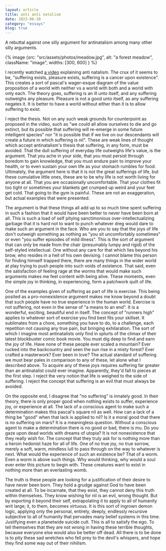 ```yaml
---
layout: article
title: anti anti natalism
date: 2023-06-30
category: "essays"
blog: true
---
```


A rebuttal against one silly argument for antinatalism among many other silly arguments.
<!-- excerpt -->

{% image {src: "src/assets/photos/meadow.jpg", alt: "a forest meadow", className: "image", widths: [300, 600] } %}


I recently watched [a video](https://www.youtube.com/watch?v=6O5S2Y4FhJ0) explaining anti natalism.
The crux of it seems to be, "suffering exists, pleasure exists, suffering is a cancer upon existence". This creates a sort of pascal's wager-esque diagram of the value proposition of a world with neither vs a world with both and a world with only each. The theory goes, suffering is an ill unto itself, and any suffering outweighs any pleasure. Pleasure is not a good unto itself, as any suffering negates it. It is better to have a world without either than it is to allow suffering to exist. 

I reject the thesis. Not on any such weak grounds for counterpoint as proposed in the video, such as "we could all allow ourselves to die and go extinct, but its possible that suffering will re-emerge in some future intelligent species" nor "it is possible that if we live on our descendants will create a future in which suffering is nil". These are weak lines of thought which accept antinatalism's thesis that suffering, in any form, must be avoided.
That the dull suffering of everyday life outweighs life's value, is the argument. That you ache in your side, that you must persist through boredom to gain knowledge, that you must endure pain to improve your health, or to even sustain your own life as your stomach rumbles for food. 
Ultimately, the argument here is that it is not the great sufferings of life, but these cumulative little ones, these are to be why life is not worth living for anyone at all. That you are occasionally uncomfortable. That your clothes fit too tight or sometimes your blankets get crumped up weird and your feet get cold. That going to the gym is painful. These are not an exaggeration, but actual examples that were presented.

The argument is that these things all add up to so much time spent suffering in such a fashion that it would have been better to never have been born at all. 
This is such a load of self pitying sanctimonious over-intellectualizing garbage that it is hard not to want to punch whatever dreg would dare to make such an argument in the face. Who are you to say that the joys of life don't outweigh something as nothing as "you sit uncomfortably sometimes" or even "you suffer episodes of mild illness". This is the sort of argument that can only be made from the chair (presumably lumpy and rigid) of the self-styled intellectual. One without any care for that which lies beyond his brow, who resides in a hell of his own devising. I cannot blame this person for finding himself trapped there, there are many things in the wider world at play trying to push people into such voids of existence. That said, even the satisfaction of feeling rage at the worms that would make such arguments makes me feel content with being alive. These moments, even the simple joy in thinking, in experiencing, form a patchwork quilt of life.

One of the examples given of suffering as part of life is exercise. This being posited as a pro-nonexistence argument makes me know beyond a doubt that such people have no true experience in the human world. Exercise is not suffering, not even in the sense of "a means to an end". It is a wonderful, exciting, beautiful end in itself. The concept of "runners high" applies to whatever sort of exercise you find best fits your skillset. It sublimates from a chore, something you have to do, to a challenge, each repetition not causing any true pain, but bringing exhilaration. The sort of which I imagine most antinatalists only find in splurts of the climax of their latest blockbuster comic book movie. You must dig deep to find and earn the joy of life.
Have none of these people ever scaled a mountain? Ever rucked into the backcountry and seen the sun rise in a misty forest? Ever crafted a masterwork? Ever been in love? The actual standard of suffering we must bear pales in comparison to any of these, let alone what I described above. To acquire any of these joys requires suffering far greater than an antinatalist could ever imagine. Apparently, they'd fall to pieces at the first step. I reject the very notion that life is weighed to the side of suffering. I reject the concept that suffering is an evil that must always be avoided.

On the opposite end, I disagree that "no suffering" is innately good. In their theory, there is only proper good when nothing exists to suffer, experience joy, or experience at all. The lack of a conscious agent to make such a determination makes this pascal's square nil as well. How can a lack of a thing be "good" when that lack is applied to nil? Is it a moral good that there is no suffering on mars? It is a meaningless question. Without a conscious agent to make a determination there is no good or bad, there is mu. Do you gaze upon dead worlds with dreams of utopia?
It is not nonexistence that they really wish for. The concept that they truly ask for is nothing more than a heroin hedonist haze for all of life. One of no true joy, no true sorrow, merely a soft, warm, mindless lull to pass through on the way to whatever is next. What would the experience of such an existence be? That of a worm. Even a worm is above such things. Why would thinking, why would a soul ever enter this picture to begin with. These creatures want to exist in nothing more than an everlasting womb.

The truth is these people are looking for a justification of their desire to have never been born. They hold a grudge against God to have been created at all. To be incarnate, that they exist, they cannot deny this truth within themselves. They know wishing for nil is an evil, wrong thought. But by exporting it beyond their self, extrapolating it to apply to all of humanity writ large; it, to them, becomes virtuous. It is this sort of ingrown demon logic, applying only the personal, entirely, deeply, endlessly recursive subjective to all of humanity that pervades many belief systems in this time. Justifying even a planetwide suicide cult. This is all to satisfy the ego. To tell themselves that they are not wrong in having these terrible thoughts, because everyone else would also be better off dead.
All there is to be done is to pity these sad wretches who fell prey to the devil's whispers, and hope they find some way out of their nihilism.

